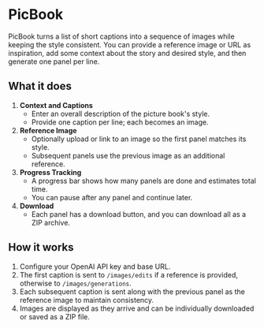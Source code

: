 # PicBook

PicBook turns a list of short captions into a sequence of images while keeping the style consistent. You can provide a reference image or URL as inspiration, add some context about the story and desired style, and then generate one panel per line.

## What it does

1. **Context and Captions**
   - Enter an overall description of the picture book's style.
   - Provide one caption per line; each becomes an image.
2. **Reference Image**
   - Optionally upload or link to an image so the first panel matches its style.
   - Subsequent panels use the previous image as an additional reference.
3. **Progress Tracking**
   - A progress bar shows how many panels are done and estimates total time.
   - You can pause after any panel and continue later.
4. **Download**
   - Each panel has a download button, and you can download all as a ZIP archive.

## How it works

1. Configure your OpenAI API key and base URL.
2. The first caption is sent to `/images/edits` if a reference is provided, otherwise to `/images/generations`.
3. Each subsequent caption is sent along with the previous panel as the reference image to maintain consistency.
4. Images are displayed as they arrive and can be individually downloaded or saved as a ZIP file.
